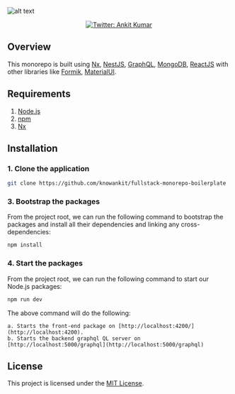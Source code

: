 ![alt text](https://github.com/knowankit/fullstack-monorepo-boilerplate/blob/develop/banner.png)

<p align="center">
  <a href="https://twitter.com/knowankit">
    <img alt="Twitter: Ankit Kumar" src="https://img.shields.io/twitter/follow/knowankit.svg?style=social" target="_blank" />
  </a>
</p>

## Overview

This monorepo is built using [Nx](https://nx.dev/), [NestJS](https://docs.nestjs.com/), [GraphQL](https://graphql.org/), [MongoDB](https://www.mongodb.com/), [ReactJS](https://reactjs.org/) with other libraries like [Formik](https://formik.org/), [MaterialUI](https://mui.com/). 

## Requirements

1. [Node.js](https://nodejs.org/)
2. [npm](https://www.npmjs.com/)
3. [Nx](https://nx.dev/)

## Installation

### 1. **Clone the application**

```sh
git clone https://github.com/knowankit/fullstack-monorepo-boilerplate
```
### 3. **Bootstrap the packages**

From the project root, we can run the following command to bootstrap the packages and install all their dependencies and linking any cross-dependencies:

```sh
npm install
```

### 4. **Start the packages**

From the project root, we can run the following command to start our Node.js packages:

```sh
npm run dev
```

The above command will do the following:

    a. Starts the front-end package on [http://localhost:4200/](http://localhost:4200).
    b. Starts the backend graphql QL server on [http://localhost:5000/graphql](http://localhost:5000/graphql)

## License

This project is licensed under the [MIT License](https://opensource.org/licenses/MIT).

